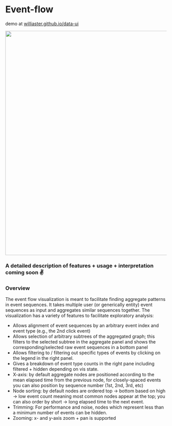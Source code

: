 # Event-flow

demo at [williaster.github.io/data-ui](https://williaster.github.io/data-ui)

<img 
  width="700"
  src="https://user-images.githubusercontent.com/4496521/28103495-d58b2c34-668a-11e7-86c3-3b33d853153a.gif" 
/>

### A detailed description of features + usage + interpretation coming soon :v:

### Overview
The event flow visualization is meant to facilitate finding aggregate patterns in event sequences. It takes multiple user (or generically entity) event sequences as input and aggregates similar sequences together. The visualization has a variety of features to facilitate exploratory analysis:

- Allows alignment of event sequences by an arbitrary event index and event type (e.g., the 2nd click event)
- Allows selection of arbitrary subtrees of the aggregated graph; this filters to the selected subtree in the aggregate panel and shows the corresponding/selected raw event sequences in a bottom panel
- Allows filtering to / filtering out specific types of events by clicking on the legend in the right panel.
- Gives a breakdown of event type counts in the right pane including filtered + hidden depending on vis state.
- X-axis: by default aggregate nodes are positioned according to the mean elapsed time from the previous node, for closely-spaced events you can also position by sequence number (1st, 2nd, 3rd, etc)
- Node sorting: by default nodes are ordered top -> bottom based on high -> low event count meaning most common nodes appear at the top; you can also order by short -> long elapsed time to the next event.
- Trimming: For performance and noise, nodes which represent less than a minimum number of events can be hidden.
- Zooming: x- and y-axis zoom + pan is supported
